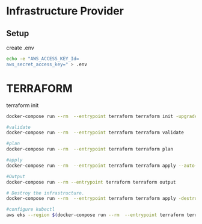 # Infrastructure Provider

## Setup
create .env

```bash
echo -e "AWS_ACCESS_KEY_Id=
aws_secret_access_key=" > .env
```

# TERRAFORM

terraform init

```bash
docker-compose run --rm  --entrypoint terraform terraform init -upgrade
```

```bash
#validate
docker-compose run --rm  --entrypoint terraform terraform validate

```

```bash
#plan
docker-compose run --rm  --entrypoint terraform terraform plan
```

```bash
#apply
docker-compose run --rm  --entrypoint terraform terraform apply --auto-approve
```

```bash
#Output
docker-compose run --rm --entrypoint terraform terraform output
```

```bash
# Destroy the infrastructure.
docker-compose run --rm  --entrypoint terraform terraform apply -destroy -auto-approve
```

```bash
#configure kubectl
aws eks --region $(docker-compose run --rm  --entrypoint terraform terraform output -raw region) update-kubeconfig --name $(docker-compose run --rm  --entrypoint terraform terraform output -raw cluster_name)

```
